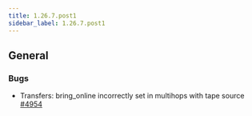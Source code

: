 ```yaml
---
title: 1.26.7.post1
sidebar_label: 1.26.7.post1
---
```


## General

### Bugs
- Transfers: bring_online incorrectly set in multihops with tape source [#4954](https://github.com/rucio/rucio/issues/4954)

